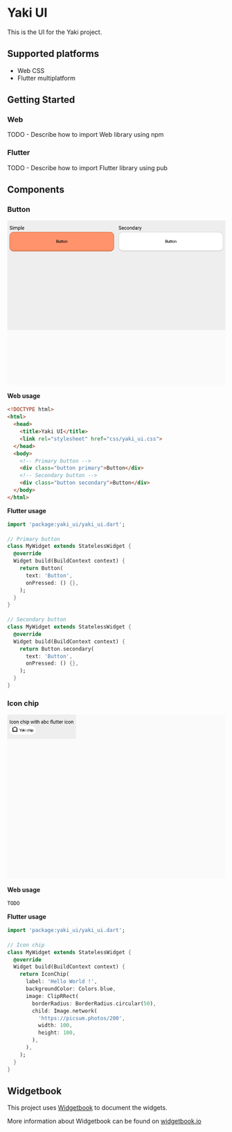 # Yaki UI

This is the UI for the Yaki project.

## Supported platforms

- Web CSS
- Flutter multiplatform

## Getting Started

### Web

TODO - Describe how to import Web library using npm

### Flutter

TODO - Describe how to import Flutter library using pub

## Components

### Button

![](flutter/test/goldens/button_grid.png)

__Web usage__

```html
<!DOCTYPE html>
<html>
  <head>
    <title>Yaki UI</title>
    <link rel="stylesheet" href="css/yaki_ui.css">
  </head>
  <body>
    <!-- Primary button -->
    <div class="button primary">Button</div>
    <!-- Secondary button -->
    <div class="button secondary">Button</div>
  </body>
</html>
```

__Flutter usage__

```dart
import 'package:yaki_ui/yaki_ui.dart';

// Primary button
class MyWidget extends StatelessWidget {
  @override
  Widget build(BuildContext context) {
    return Button(
      text: 'Button',
      onPressed: () {},
    );
  }
}

// Secondary button
class MyWidget extends StatelessWidget {
  @override
  Widget build(BuildContext context) {
    return Button.secondary(
      text: 'Button',
      onPressed: () {},
    );
  }
}
```

### Icon chip

![](flutter/test/goldens/icon_chip_grid.png)

__Web usage__
```html
TODO
```

__Flutter usage__

```dart
import 'package:yaki_ui/yaki_ui.dart';

// Icon chip
class MyWidget extends StatelessWidget {
  @override
  Widget build(BuildContext context) {
    return IconChip(
      label: 'Hello World !',
      backgroundColor: Colors.blue,
      image: ClipRRect(
        borderRadius: BorderRadius.circular(50),
        child: Image.network(
          'https://picsum.photos/200',
          width: 100,
          height: 100,
        ),
      ),
    );
  }
}
```

## Widgetbook

This project uses [Widgetbook](https://pub.dev/packages/widgetbook) to document the widgets.

More information about Widgetbook can be found on [widgetbook.io](https://www.widgetbook.io/)